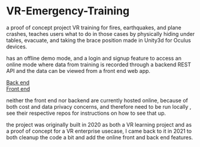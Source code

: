 # VR-Emergency-Training
a proof of concept project VR training for fires, earthquakes, and plane crashes, teaches users what to do in those cases by physically hiding under tables, evacuate, and taking the brace position made in Unity3d for Oculus devices.

has an offline demo  mode, and a login and signup feature to access an online mode where data from training is recorded through a backend REST API and the data can be viewed from a front end web app.

[Back end](https://github.com/shoshanimayan/EmergencyTrainingBackend)<br/>
[Front end](https://github.com/shoshanimayan/emergencyTrainingWebFrontEnd)

neither the front end nor backend are currently hosted online, because of both cost and data privacy concerns, and therefore need to be run locally , see their respective repos for instructions on how to see that up.

the project was originally built in 2020 as both a VR learning project and as a proof of concept for a VR enterprise usecase, I came back to it in 2021 to both cleanup the code a bit and add the online front and back end features.
